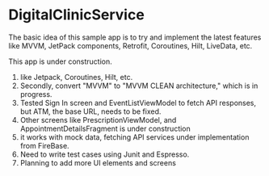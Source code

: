 # DigitalClinicService
 The basic idea of this sample app is to try and implement the latest features like MVVM, JetPack components, Retrofit, Coroutines, Hilt, LiveData, etc.

 This app is under construction.
 1.  like Jetpack, Coroutines, Hilt, etc. 
 2. Secondly, convert "MVVM" to "MVVM CLEAN architecture," which is in progress. 
 3. Tested Sign In screen and EventListViewModel to fetch API responses, but ATM, the base URL, needs to be fixed. 
 4. Other screens like PrescriptionViewModel, and AppointmentDetailsFragment is under construction
 5. it works with mock data, fetching API services under implementation from FireBase.
 6. Need to write test cases using Junit and Espresso.
 7. Planning to add more UI elements and screens
    
